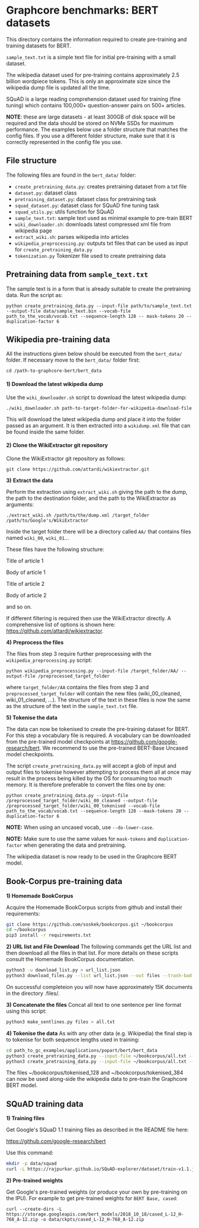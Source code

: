 # Graphcore benchmarks: BERT datasets

This directory contains the information required to create pre-training and training datasets for BERT.

`sample_text.txt` is a simple text file for initial pre-training with a small dataset.

The wikipedia dataset used for pre-training contains approximately 2.5 billion wordpiece tokens. This is only an approximate size since the wikipedia dump file is updated all the time.

SQuAD is a large reading comprehension dataset used for training (fine tuning) which contains 100,000+ question-answer pairs on 500+ articles. 

**NOTE**: these are large datasets - at least 300GB of disk space will be required and the data should be stored on NVMe SSDs for maximum performance. The examples below use a folder structure that matches the config files. If you use a different folder structure, make sure that it is correctly represented in the config file you use.

## File structure

The following files are found in the `bert_data/` folder:

* `create_pretraining_data.py`: creates pretraining dataset from a txt file
* `dataset.py`: dataset class
* `pretraining_dataset.py`: dataset class for pretraining task
* `squad_dataset.py`: dataset class for SQuAD fine tuning task
* `squad_utils.py`: utils function for SQuAD
* `sample_text.txt`:  sample text used as minimal example to pre-train BERT
* `wiki_downloader.sh`: downloads latest compressed xml file from wikipedia page
* `extract_wiki.sh`: parses wikipedia into articles
* `wikipedia_preprocessing.py`: outputs txt files that can be used as input for  `create_pretraining_data.py`
* `tokenization.py` Tokenizer file used to create pretraining data

## Pretraining data from `sample_text.txt`

The sample text is in a form that is already suitable to create the pretraining data. Run the script as:

`python create_pretraining_data.py --input-file path/to/sample_text.txt --output-file data/sample_text.bin --vocab-file path_to_the_vocab/vocab.txt --sequence-length 128 -- mask-tokens 20 --duplication-factor 6`

## Wikipedia pre-training data

All the instructions given below should be executed from the `bert_data/` folder. If necessary move to the  `bert_data/` folder first:

`cd /path-to-graphcore-bert/bert_data `

#### **1)** **Download the latest wikipedia dump**

Use the `wiki_downloader.sh` script to download the latest wikipedia dump:

`./wiki_downloader.sh path-to-target-folder-for-wikipedia-download-file`

This will download the latest wikipedia dump and place it into the folder passed as an argument.
It is then extracted into a `wikidump.xml` file that can be found inside the same folder.

#### **2)** **Clone the WikiExtractor git repository**

Clone the WikiExtractor git repository as follows:

`git clone https://github.com/attardi/wikiextractor.git`

**3)** **Extract the data**

Perform the extraction using `extract_wiki.sh` giving the path to the dump, the path to the destination folder, and the path to the WikiExtractor as arguments:

`./extract_wiki.sh /path/to/the/dump.xml /target_folder /path/to/Google's/WikiExtractor`

Inside the target folder there will be a directory called `AA/` that contains files named `wiki_00`, `wiki_01`...

These files have the following structure:

<doc id = article1>
Title of article 1

Body of article 1

</doc>

<doc id = article2>
Title of article 2

Body of article 2
</doc>

and so on.

If different filtering is required then use the WikiExtractor directly. A comprehensive list of options is shown here: https://github.com/attardi/wikiextractor.

**4)** **Preprocess the files**

The files from step 3 require further preprocessing with the `wikipedia_preprocessing.py` script:

`python wikipedia_preprocessing.py --input-file /target_folder/AA/ --output-file /preprocessed_target_folder`

where `target_folder/AA` contains the files from step 3 and `preprocessed_target_folder` will contain the new files (wiki_00_cleaned, wiki_01_cleaned, ...). The structure of the text in these files is now the same as the structure of the text in the `sample_text.txt` file.

**5) Tokenise the data**

The data can now be tokenised to create the pre-training dataset for BERT. For this step a vocabulary file is required. A vocabulary can be downloaded from the pre-trained model checkpoints at https://github.com/google-research/bert. We recommend to use the pre-trained BERT-Base Uncased model checkpoints. 

The script `create_pretraining_data.py` will accept a glob of input and output files to tokenise however attempting to process them all at once may result in the process being killed by the OS for consuming too much memory. It is therefore preferable to convert the files one by one:

`python create_pretraining_data.py --input-file /preprocessed_target_folder/wiki_00_cleaned --output-file /preprocessed_target_folder/wiki_00_tokenised --vocab-file path_to_the_vocab/vocab.txt --sequence-length 128 --mask-tokens 20 --duplication-factor 6`

**NOTE:** When using an uncased vocab, use `--do-lower-case`.

**NOTE:** Make sure to use the same values for `mask-tokens` and `duplication-factor` when generating the data and pretraining. 

The wikipedia dataset is now ready to be used in the Graphcore BERT model.

## Book-Corpus pre-training data

**1) Homemade BookCorpus**

Acquire the Homemade BookCorpus scripts from github and install their requirements:
```bash
git clone https://github.com/soskek/bookcorpus.git ~/bookcorpus
cd ~/bookcorpus
pip3 install -r requirements.txt
```

**2) URL list and File Download**
The following commands get the URL list and then download all the files in that list. For more details on these scripts consult the Homemade BookCorpus documentation.
```bash
python3 -u download_list.py > url_list.json
python3 download_files.py --list url_list.json --out files --trash-bad-count
```
On successful completeion you will now have approximately 15K documents in the directory .files/.

**3) Concatenate the files**
Concat all text to one sentence per line format using this script:
```bash
python3 make_sentlines.py files > all.txt
```

**4) Tokenise the data**
As with any other data (e.g. Wikipedia) the final step is to tokenise for both sequence lengths used in training:
```bash
cd path_to_gc_examples/applications/popart/bert/bert_data
python3 create_pretraining_data.py --input-file ~/bookcorpus/all.txt --output-file ~/bookcorpus/tokenised_128 --vocab-file path_to_the_vocab/vocab.txt --do-lower-case --sequence-length 128 --mask-tokens 20 --duplication-factor 6
python3 create_pretraining_data.py --input-file ~/bookcorpus/all.txt --output-file ~/bookcorpus/tokenised_384 --vocab-file path_to_the_vocab/vocab.txt --do-lower-case --sequence-length 384 --mask-tokens 60 --duplication-factor 6
```

The files ~/bookcorpus/tokenised_128 and ~/bookcorpus/tokenised_384 can now be used along-side the wikipedia data to pre-train the Graphcore BERT model.

## SQuAD training data

**1) Training files**

Get Google's SQuaD 1.1 training files as described in the README file here:

 https://github.com/google-research/bert

Use this command:

```bash
mkdir -p data/squad
curl -L https://rajpurkar.github.io/SQuAD-explorer/dataset/train-v1.1.json -o data/squad/train-v1.1.json
```

**2) Pre-trained weights**

Get Google's pre-trained weights (or produce your own by pre-training on the IPU). For example to get pre-trained weights for `BERT Base, cased`:

`curl --create-dirs -L https://storage.googleapis.com/bert_models/2018_10_18/cased_L-12_H-768_A-12.zip -o data/ckpts/cased_L-12_H-768_A-12.zip`

